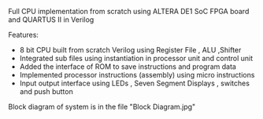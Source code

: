 Full CPU implementation from scratch using ALTERA DE1 SoC FPGA board and QUARTUS II in Verilog

Features:
- 8 bit CPU built from scratch Verilog  using Register File , ALU ,Shifter
- Integrated sub files using instantiation in processor unit and control unit
- Added the  interface of ROM to save instructions and program data
-  Implemented processor instructions (assembly) using micro instructions
-  Input output interface using LEDs , Seven Segment Displays , switches and push button

Block diagram of system is in the file "Block Diagram.jpg"
